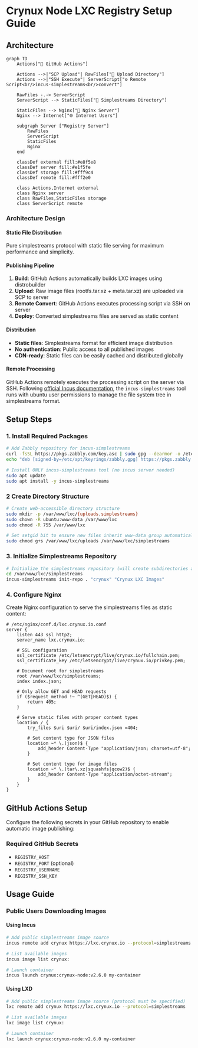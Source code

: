 # Crynux Node LXC Registry Setup Guide

## Architecture

```mermaid
graph TD
    Actions["🚀 GitHub Actions"]

    Actions -->|"SCP Upload"| RawFiles["📁 Upload Directory"]
    Actions -->|"SSH Execute"| ServerScript["⚙️ Remote Script<br/>incus-simplestreams<br/>convert"]

    RawFiles -.-> ServerScript
    ServerScript --> StaticFiles["📁 Simplestreams Directory"]

    StaticFiles --> Nginx["📡 Nginx Server"]
    Nginx --> Internet["🌐 Internet Users"]

    subgraph Server ["Registry Server"]
        RawFiles
        ServerScript
        StaticFiles
        Nginx
    end

    classDef external fill:#e8f5e8
    classDef server fill:#e1f5fe
    classDef storage fill:#fff9c4
    classDef remote fill:#fff2e0

    class Actions,Internet external
    class Nginx server
    class RawFiles,StaticFiles storage
    class ServerScript remote
```

### Architecture Design

#### **Static File Distribution**

Pure simplestreams protocol with static file serving for maximum performance and simplicity.

#### **Publishing Pipeline**

1. **Build**: GitHub Actions automatically builds LXC images using distrobuilder
2. **Upload**: Raw image files (rootfs.tar.xz + meta.tar.xz) are uploaded via SCP to server
3. **Remote Convert**: GitHub Actions executes processing script via SSH on server
4. **Deploy**: Converted simplestreams files are served as static content

#### **Distribution**

- **Static files**: Simplestreams format for efficient image distribution
- **No authentication**: Public access to all published images
- **CDN-ready**: Static files can be easily cached and distributed globally

#### **Remote Processing**

GitHub Actions remotely executes the processing script on the server via SSH. Following [official Incus documentation](https://linuxcontainers.org/incus/docs/main/reference/image_servers/), the `incus-simplestreams` tool runs with ubuntu user permissions to manage the file system tree in simplestreams format.

## Setup Steps

### 1. Install Required Packages

```bash
# Add Zabbly repository for incus-simplestreams
curl -fsSL https://pkgs.zabbly.com/key.asc | sudo gpg --dearmor -o /etc/apt/keyrings/zabbly.gpg
echo "deb [signed-by=/etc/apt/keyrings/zabbly.gpg] https://pkgs.zabbly.com/incus/stable $(lsb_release -cs) main" | sudo tee /etc/apt/sources.list.d/zabbly-incus.list

# Install ONLY incus-simplestreams tool (no incus server needed)
sudo apt update
sudo apt install -y incus-simplestreams
```

### 2 Create Directory Structure
```bash
# Create web-accessible directory structure
sudo mkdir -p /var/www/lxc/{uploads,simplestreams}
sudo chown -R ubuntu:www-data /var/www/lxc
sudo chmod -R 755 /var/www/lxc

# Set setgid bit to ensure new files inherit www-data group automatically
sudo chmod g+s /var/www/lxc/uploads /var/www/lxc/simplestreams
```

### 3. Initialize Simplestreams Repository
```bash
# Initialize the simplestreams repository (will create subdirectories automatically)
cd /var/www/lxc/simplestreams
incus-simplestreams init-repo . "crynux" "Crynux LXC Images"
```

### 4. Configure Nginx

Create Nginx configuration to serve the simplestreams files as static content:

```nginx
# /etc/nginx/conf.d/lxc.crynux.io.conf
server {
    listen 443 ssl http2;
    server_name lxc.crynux.io;

    # SSL configuration
    ssl_certificate /etc/letsencrypt/live/crynux.io/fullchain.pem;
    ssl_certificate_key /etc/letsencrypt/live/crynux.io/privkey.pem;

    # Document root for simplestreams
    root /var/www/lxc/simplestreams;
    index index.json;

    # Only allow GET and HEAD requests
    if ($request_method !~ ^(GET|HEAD)$) {
        return 405;
    }

    # Serve static files with proper content types
    location / {
        try_files $uri $uri/ $uri/index.json =404;

        # Set content type for JSON files
        location ~* \.(json)$ {
            add_header Content-Type "application/json; charset=utf-8";
        }

        # Set content type for image files
        location ~* \.(tar\.xz|squashfs|qcow2)$ {
            add_header Content-Type "application/octet-stream";
        }
    }
}
```

## GitHub Actions Setup

Configure the following secrets in your GitHub repository to enable automatic image publishing:

### Required GitHub Secrets

- `REGISTRY_HOST`
- `REGISTRY_PORT` (optional)
- `REGISTRY_USERNAME`
- `REGISTRY_SSH_KEY`

## Usage Guide

### Public Users Downloading Images

#### Using Incus

```bash
# Add public simplestreams image source
incus remote add crynux https://lxc.crynux.io --protocol=simplestreams

# List available images
incus image list crynux:

# Launch container
incus launch crynux:crynux-node:v2.6.0 my-container
```

#### Using LXD

```bash
# Add public simplestreams image source (protocol must be specified)
lxc remote add crynux https://lxc.crynux.io --protocol=simplestreams

# List available images
lxc image list crynux:

# Launch container
lxc launch crynux:crynux-node:v2.6.0 my-container
```
